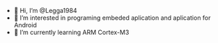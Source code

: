 - 👋 Hi, I’m @Legga1984
- 👀 I’m interested in programing embeded aplication and aplication for Android
- 🌱 I’m currently learning ARM Cortex-M3

<!---
Legga1984/Legga1984 is a ✨ special ✨ repository because its `README.md` (this file) appears on your GitHub profile.
You can click the Preview link to take a look at your changes.
--->
